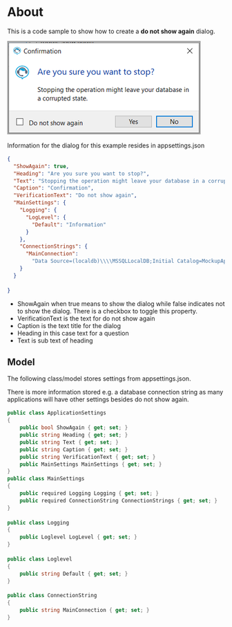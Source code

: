 ﻿# About

This is a code sample to show how to create a **do not show again** dialog.

![Figure1](assets/figure1.png)

Information for the dialog for this example resides in appsettings.json

```json
{
  "ShowAgain": true,
  "Heading": "Are you sure you want to stop?",
  "Text": "Stopping the operation might leave your database in a corrupted state.",
  "Caption": "Confirmation",
  "VerificationText": "Do not show again",
  "MainSettings": {
    "Logging": {
      "LogLevel": {
        "Default": "Information"
      }
    },
    "ConnectionStrings": {
      "MainConnection":
        "Data Source=(localdb)\\\\MSSQLLocalDB;Initial Catalog=MockupApplication;Integrated Security=True"
    }
  }

}
```

- ShowAgain when true means to show the dialog while false indicates not to show the dialog. There is a checkbox to toggle this property.
- VerificationText is the text for do not show again
- Caption is the text title for the dialog
- Heading in this case text for a question
- Text is sub text of heading


## Model

The following class/model stores settings from appsettings.json.

There is more information stored e.g. a database connection string as many applications will have other settings besides do not show again.

```csharp
public class ApplicationSettings
{
    public bool ShowAgain { get; set; }
    public string Heading { get; set; }
    public string Text { get; set; }
    public string Caption { get; set; }
    public string VerificationText { get; set; }
    public MainSettings MainSettings { get; set; }
}
public class MainSettings
{
    public required Logging Logging { get; set; }
    public required ConnectionString ConnectionStrings { get; set; }
}

public class Logging
{
    public Loglevel LogLevel { get; set; }
}

public class Loglevel
{
    public string Default { get; set; }
}

public class ConnectionString
{
    public string MainConnection { get; set; }
}
```
